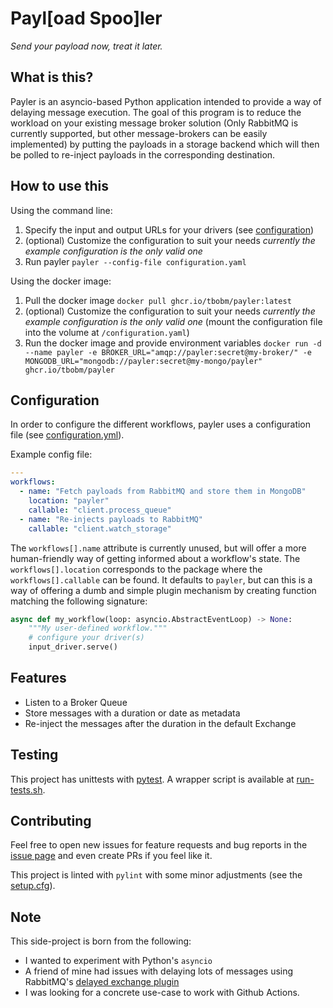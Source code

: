 # Payl[oad Spoo]ler

_Send your payload now, treat it later._

## What is this?

Payler is an asyncio-based Python application intended to provide a way of delaying message execution. The goal of this program is to reduce the workload on your existing message broker solution (Only RabbitMQ is currently supported, but other message-brokers can be easily implemented) by putting the payloads in a storage backend which will then be polled to re-inject payloads in the corresponding destination.

## How to use this

Using the command line:

1. Specify the input and output URLs for your drivers (see [configuration](#configuration))
2. (optional) Customize the configuration to suit your needs _currently the example configuration is the only valid one_
3. Run payler `payler --config-file configuration.yaml`

Using the docker image:

1. Pull the docker image `docker pull ghcr.io/tbobm/payler:latest`
2. (optional) Customize the configuration to suit your needs _currently the example configuration is the only valid one_ (mount the configuration file into the volume at `/configuration.yaml`)
3. Run the docker image and provide environment variables `docker run -d --name payler -e BROKER_URL="amqp://payler:secret@my-broker/" -e MONGODB_URL="mongodb://payler:secret@my-mongo/payler" ghcr.io/tbobm/payler`

## Configuration

In order to configure the different workflows, payler uses a configuration file (see [configuration.yml](./configuration.yml)).

Example config file:

```yaml
---
workflows:
  - name: "Fetch payloads from RabbitMQ and store them in MongoDB"
    location: "payler"
    callable: "client.process_queue"
  - name: "Re-injects payloads to RabbitMQ"
    callable: "client.watch_storage"
```

The `workflows[].name` attribute is currently unused, but will offer a more human-friendly way of getting informed about a workflow's state.
The `workflows[].location` corresponds to the package where the `workflows[].callable` can be found. It defaults to `payler`, but can this is a way of offering a dumb and simple plugin mechanism by creating function matching the following signature:

```python
async def my_workflow(loop: asyncio.AbstractEventLoop) -> None:
    """My user-defined workflow."""
    # configure your driver(s)
    input_driver.serve()
```

## Features

- Listen to a Broker Queue
- Store messages with a duration or date as metadata
- Re-inject the messages after the duration in the default Exchange

## Testing

This project has unittests with [pytest](https://docs.pytest.org/en/latest/). A wrapper script is available at [run-tests.sh](./run-tests.sh).

## Contributing

Feel free to open new issues for feature requests and bug reports in the [issue page](github.com/tbobm/payler/issues/new) and even create PRs if you feel like it.

This project is linted with `pylint` with some minor adjustments (see the [setup.cfg](./setup.cfg)).

## Note

This side-project is born from the following:
- I wanted to experiment with Python's `asyncio`
- A friend of mine had issues with delaying lots of messages using RabbitMQ's [delayed exchange plugin](https://github.com/rabbitmq/rabbitmq-delayed-message-exchange)
- I was looking for a concrete use-case to work with Github Actions.
